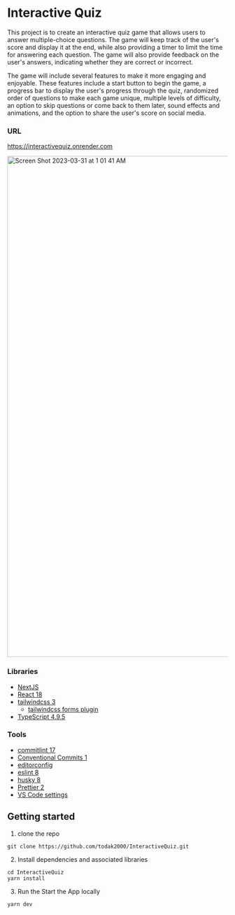 # Interactive Quiz

This project is to create an interactive quiz game that allows users to answer multiple-choice questions. The game will keep track of the user's score and display it at the end, while also providing a timer to limit the time for answering each question. The game will also provide feedback on the user's answers, indicating whether they are correct or incorrect.

The game will include several features to make it more engaging and enjoyable. These features include a start button to begin the game, a progress bar to display the user's progress through the quiz, randomized order of questions to make each game unique, multiple levels of difficulty, an option to skip questions or come back to them later, sound effects and animations, and the option to share the user's score on social media.

### URL

https://interactivequiz.onrender.com

<img width="1144" alt="Screen Shot 2023-03-31 at 1 01 41 AM" src="https://user-images.githubusercontent.com/26861798/228990510-3b1fdfc8-f05d-4440-8f3c-dcef79d65888.png">

### Libraries

- [NextJS](https://nextjs.org/)
- [React 18](https://reactjs.org/)
- [tailwindcss 3](https://tailwindcss.com/)
  - [tailwindcss forms plugin](https://tailwindcss-forms.vercel.app/)
- [TypeScript 4.9.5](https://www.typescriptlang.org/)

### Tools

- [commitlint 17](https://commitlint.js.org)
- [Conventional Commits 1](https://www.conventionalcommits.org)
- [editorconfig](https://editorconfig.org/)
- [eslint 8](https://eslint.org/)
- [husky 8](https://typicode.github.io/husky/#/)
- [Prettier 2](https://prettier.io/)
- [VS Code settings](https://code.visualstudio.com/)

## Getting started

1. clone the repo

```
git clone https://github.com/todak2000/InteractiveQuiz.git
```

2. Install dependencies and associated libraries

```
cd InteractiveQuiz
yarn install
```

3. Run the Start the App locally

```
yarn dev
```
